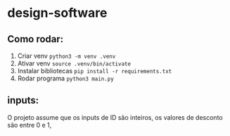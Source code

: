 # design-software
## Como rodar:
1. Criar venv
```python3 -m venv .venv```
2. Ativar venv
```source .venv/bin/activate```
3. Instalar bibliotecas
```pip install -r requirements.txt```
4. Rodar programa
```python3 main.py```
## inputs:
O projeto assume que os inputs de ID são inteiros, os valores de desconto são entre 0 e 1, 